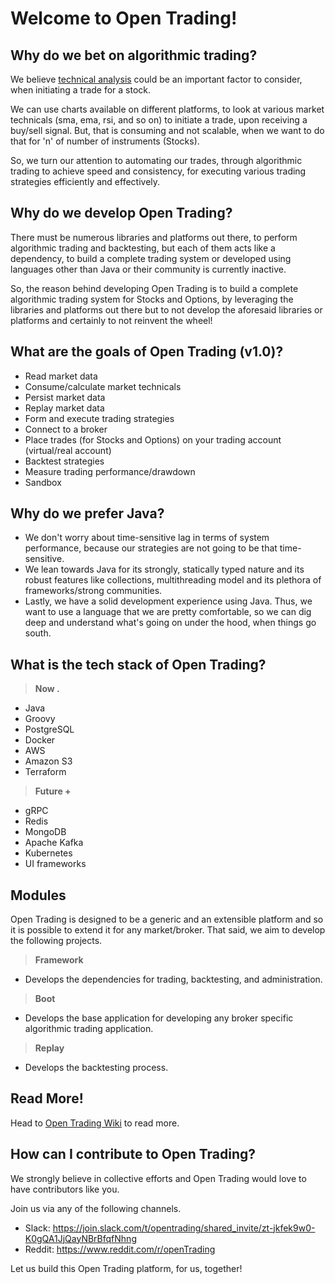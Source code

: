 # Welcome to Open Trading!

## Why do we bet on algorithmic trading?
We believe [technical analysis](https://en.wikipedia.org/wiki/Technical_analysis) could be an important factor to consider, when initiating a trade for a stock.

We can use charts available on different platforms, to look at various market technicals (sma, ema, rsi, and so on) to initiate a trade, upon receiving a buy/sell signal.
But, that is consuming and not scalable, when we want to do that for 'n' of number of instruments (Stocks).

So, we turn our attention to automating our trades, through algorithmic trading to achieve speed and consistency, for executing various trading strategies efficiently and effectively.

## Why do we develop Open Trading?
There must be numerous libraries and platforms out there, to perform algorithmic trading and backtesting, but each of them acts like a dependency, to build a complete trading system or developed using languages other than Java or their community is currently inactive.

So, the reason behind developing Open Trading is to build a complete algorithmic trading system for Stocks and Options, by leveraging the libraries and platforms out there but to not develop the aforesaid libraries or platforms and certainly to not reinvent the wheel!

## What are the goals of Open Trading (v1.0)?
- Read market data
- Consume/calculate market technicals
- Persist market data
- Replay market data
- Form and execute trading strategies
- Connect to a broker
- Place trades (for Stocks and Options) on your trading account (virtual/real account)
- Backtest strategies
- Measure trading performance/drawdown
- Sandbox

## Why do we prefer Java?
- We don't worry about time-sensitive lag in terms of system performance, because our strategies are not going to be that time-sensitive.</br>
- We lean towards Java for its strongly, statically typed nature and its robust features like collections, multithreading model and its plethora of frameworks/strong communities.</br>
- Lastly, we have a solid development experience using Java. Thus, we want to use a language that we are pretty comfortable, so we can dig deep and understand what's going on under the hood, when things go south.

## What is the tech stack of Open Trading?
> **Now .**
- Java
- Groovy
- PostgreSQL
- Docker
- AWS
- Amazon S3
- Terraform
> **Future +**
- gRPC
- Redis
- MongoDB
- Apache Kafka
- Kubernetes
- UI frameworks

## Modules
Open Trading is designed to be a generic and an extensible platform and so it is possible to extend it for any market/broker.
That said, we aim to develop the following projects.

> **Framework**
  - Develops the dependencies for trading, backtesting, and administration.
> **Boot**
  - Develops the base application for developing any broker specific algorithmic trading application.
> **Replay**
  - Develops the backtesting process.

## Read More!
Head to [Open Trading Wiki](https://github.com/open-algorithmic-trading/docs/wiki) to read more.

## How can I contribute to Open Trading?
We strongly believe in collective efforts and Open Trading would love to have contributors like you.</br>

Join us via any of the following channels.
- Slack: https://join.slack.com/t/opentrading/shared_invite/zt-jkfek9w0-K0gQA1JjQayNBrBfqfNhng
- Reddit: https://www.reddit.com/r/openTrading

Let us build this Open Trading platform, for us, together!
